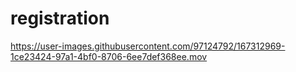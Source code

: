 # registration

https://user-images.githubusercontent.com/97124792/167312969-1ce23424-97a1-4bf0-8706-6ee7def368ee.mov
